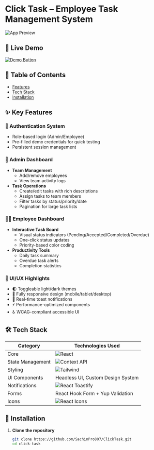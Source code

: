 # Click Task – Employee Task Management System

![App Preview](https://media.licdn.com/dms/image/v2/D562DAQFBMtNdKCek3w/profile-treasury-image-shrink_800_800/B56ZfT7UfiHoAg-/0/1751607233827?e=1752840000&v=beta&t=AqM1EDdAx5y22HIZqeGOwv8_O6ZwIMoSPjtyzbz6-bE)  


## 🌟 Live Demo
[![Demo Button](https://img.shields.io/badge/🚀_Live_Demo-Click_Here-3d5a80?style=for-the-badge)](https://click-task.netlify.app/)

## 📌 Table of Contents
- [Features](#-key-features)
- [Tech Stack](#-tech-stack)
- [Installation](#-installation)

## ✨ Key Features

### 🔐 Authentication System
- Role-based login (Admin/Employee)
- Pre-filled demo credentials for quick testing
- Persistent session management

### 👔 Admin Dashboard
- **Team Management**
  - Add/remove employees
  - View team activity logs
- **Task Operations**
  - Create/edit tasks with rich descriptions
  - Assign tasks to team members
  - Filter tasks by status/priority/date
  - Pagination for large task lists

### 👨‍💻 Employee Dashboard
- **Interactive Task Board**
  - Visual status indicators (Pending/Accepted/Completed/Overdue)
  - One-click status updates
  - Priority-based color coding
- **Productivity Tools**
  - Daily task summary
  - Overdue task alerts
  - Completion statistics

### 🎨 UI/UX Highlights
- 🌓 Toggleable light/dark themes
- 📱 Fully responsive design (mobile/tablet/desktop)
- 💬 Real-time toast notifications
- ⚡ Performance-optimized components
- ♿ WCAG-compliant accessible UI

## 🛠️ Tech Stack

| Category          | Technologies Used                                                                 |
|-------------------|----------------------------------------------------------------------------------|
| Core              | ![React](https://img.shields.io/badge/React-18.2-%2361DAFB?logo=react)           |
| State Management  | ![Context API](https://img.shields.io/badge/Context_API-React_Core-blue)         |
| Styling           | ![Tailwind](https://img.shields.io/badge/Tailwind_CSS-3.3-%2338B2AC?logo=tailwind-css) |
| UI Components     | Headless UI, Custom Design System                                                |
| Notifications     | ![React Toastify](https://img.shields.io/badge/React_Toastify-9.0-%23E57470)     |
| Forms             | React Hook Form + Yup Validation                                                 |
| Icons             | ![React Icons](https://img.shields.io/badge/React_Icons-4.7-%23E91E63)           |


## 🚀 Installation

1. **Clone the repository**
   ```bash
   git clone https://github.com/SachinPro007/ClickTask.git
   cd click-task